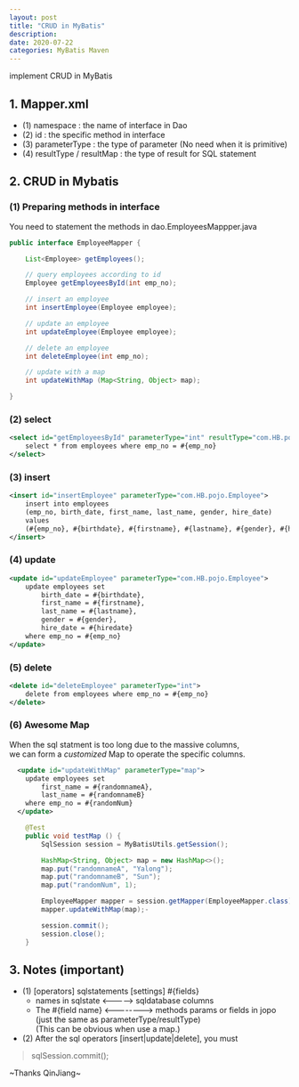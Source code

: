 ```yaml
---
layout: post
title: "CRUD in MyBatis"
description: 
date: 2020-07-22
categories: MyBatis Maven
---
```

implement CRUD in MyBatis

## 1. Mapper.xml

- (1) namespace : the name of interface in Dao
- (2) id : the specific method in interface
- (3) parameterType : the type of parameter (No need when it is primitive)
- (4) resultType / resultMap : the type of result for SQL statement

## 2. CRUD in Mybatis

### (1) Preparing methods in interface

You need to statement the methods in dao.EmployeesMappper.java
````java
public interface EmployeeMapper {

    List<Employee> getEmployees();

    // query employees according to id
    Employee getEmployeesById(int emp_no);

    // insert an employee
    int insertEmployee(Employee employee);

    // update an employee
    int updateEmployee(Employee employee);

    // delete an employee
    int deleteEmployee(int emp_no);

    // update with a map
    int updateWithMap (Map<String, Object> map);

}
````

### (2) select

`````xml
<select id="getEmployeesById" parameterType="int" resultType="com.HB.pojo.Employee">
    select * from employees where emp_no = #{emp_no}
</select>
`````

### (3) insert

````xml
<insert id="insertEmployee" parameterType="com.HB.pojo.Employee">
    insert into employees
    (emp_no, birth_date, first_name, last_name, gender, hire_date)
    values
    (#{emp_no}, #{birthdate}, #{firstname}, #{lastname}, #{gender}, #{hiredate})
</insert>
````

### (4) update

```xml
<update id="updateEmployee" parameterType="com.HB.pojo.Employee">
    update employees set
        birth_date = #{birthdate},
        first_name = #{firstname},
        last_name = #{lastname},
        gender = #{gender},
        hire_date = #{hiredate}
    where emp_no = #{emp_no}
</update>
```

### (5) delete

```xml
<delete id="deleteEmployee" parameterType="int">
    delete from employees where emp_no = #{emp_no}
</delete>
```

### (6) Awesome Map

When the sql statment is too long due to the massive columns,  
we can form a _customized_ Map to operate the specific columns.

```xml
  <update id="updateWithMap" parameterType="map">
    update employees set
        first_name = #{randomnameA},
        last_name = #{randomnameB}
    where emp_no = #{randomNum}
  </update>
```

```java
    @Test
    public void testMap () {
        SqlSession session = MyBatisUtils.getSession();

        HashMap<String, Object> map = new HashMap<>();
        map.put("randomnameA", "Yalong");
        map.put("randomnameB", "Sun");
        map.put("randomNum", 1);

        EmployeeMapper mapper = session.getMapper(EmployeeMapper.class);
        mapper.updateWithMap(map);-

        session.commit();
        session.close();
    }
```

## 3. Notes (important)

- (1) [operators] sqlstatements [settings] #{fields}
    - names in sqlstate <-----> sqldatabase columns
    - The #{field name} <--------> methods params or fields in jopo  
        (just the same as parameterType/resultType)  
        (This can be obvious when use a map.)
- (2) After the sql operators [insert|update|delete], you must
> sqlSession.commit();

~Thanks QinJiang~
